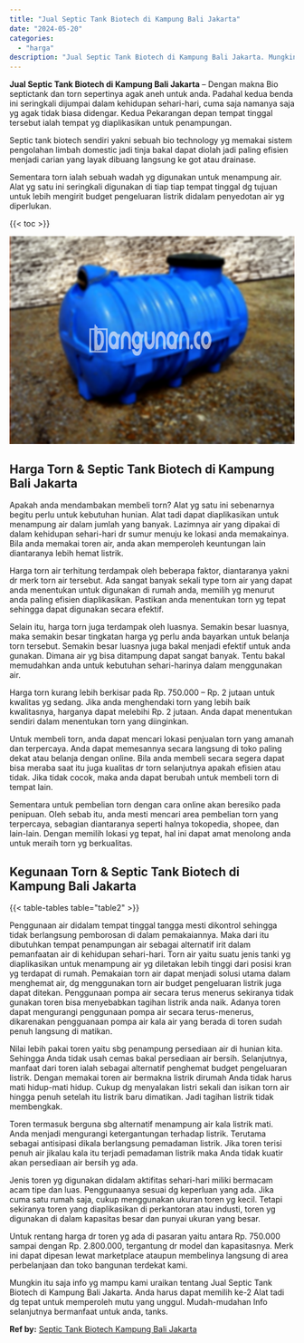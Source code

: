 ```yaml
---
title: "Jual Septic Tank Biotech di Kampung Bali Jakarta"
date: "2024-05-20"
categories: 
  - "harga"
description: "Jual Septic Tank Biotech di Kampung Bali Jakarta. Mungkin itu saja info yg mampu kami uraikan tentang Jual Septic Tank Biotech di Kampung Bali Jakarta. Anda..."
---
```


**Jual Septic Tank Biotech di Kampung Bali Jakarta** – Dengan makna Bio septictank dan torn sepertinya agak aneh untuk anda. Padahal kedua benda ini seringkali dijumpai dalam kehidupan sehari-hari, cuma saja namanya saja yg agak tidak biasa didengar. Kedua Pekarangan depan tempat tinggal tersebut ialah tempat yg diaplikasikan untuk penampungan.

Septic tank biotech sendiri yakni sebuah bio technology yg memakai sistem pengolahan limbah domestic jadi tinja bakal dapat diolah jadi paling efisien menjadi carian yang layak dibuang langsung ke got atau drainase.

Sementara torn ialah sebuah wadah yg digunakan untuk menampung air. Alat yg satu ini seringkali digunakan di tiap tiap tempat tinggal dg tujuan untuk lebih mengirit budget pengeluaran listrik didalam penyedotan air yg diperlukan.

{{< toc >}}

![Jual Septic Tank Biotech di Kampung Bali Jakarta](/images/jual-bio-septictank-08.png)

## Harga Torn & Septic Tank Biotech di Kampung Bali Jakarta

Apakah anda mendambakan membeli torn? Alat yg satu ini sebenarnya begitu perlu untuk kebutuhan hunian. Alat tadi dapat diaplikasikan untuk menampung air dalam jumlah yang banyak. Lazimnya air yang dipakai di dalam kehidupan sehari-hari dr sumur menuju ke lokasi anda memakainya. Bila anda memakai toren air, anda akan memperoleh keuntungan lain diantaranya lebih hemat listrik.

Harga torn air terhitung terdampak oleh beberapa faktor, diantaranya yakni dr merk torn air tersebut. Ada sangat banyak sekali type torn air yang dapat anda menentukan untuk digunakan di rumah anda, memilih yg menurut anda paling efisien diaplikasikan. Pastikan anda menentukan torn yg tepat sehingga dapat digunakan secara efektif.

Selain itu, harga torn juga terdampak oleh luasnya. Semakin besar luasnya, maka semakin besar tingkatan harga yg perlu anda bayarkan untuk belanja torn tersebut. Semakin besar luasnya juga bakal menjadi efektif untuk anda gunakan. Dimana air yg bisa ditampung dapat sangat banyak. Tentu bakal memudahkan anda untuk kebutuhan sehari-harinya dalam menggunakan air.

Harga torn kurang lebih berkisar pada Rp. 750.000 – Rp. 2 jutaan untuk kwalitas yg sedang. Jika anda menghendaki torn yang lebih baik kwalitasnya, harganya dapat melebihi Rp. 2 jutaan. Anda dapat menentukan sendiri dalam menentukan torn yang diinginkan.

Untuk membeli torn, anda dapat mencari lokasi penjualan torn yang amanah dan terpercaya. Anda dapat memesannya secara langsung di toko paling dekat atau belanja dengan online. Bila anda membeli secara segera dapat bisa meraba saat itu juga kualitas dr torn selanjutnya apakah efisien atau tidak. Jika tidak cocok, maka anda dapat berubah untuk membeli torn di tempat lain.

Sementara untuk pembelian torn dengan cara online akan beresiko pada penipuan. Oleh sebab itu, anda mesti mencari area pembelian torn yang terpercaya, sebagian diantaranya seperti halnya tokopedia, shopee, dan lain-lain. Dengan memilih lokasi yg tepat, hal ini dapat amat menolong anda untuk meraih torn yg berkualitas.

## Kegunaan Torn & Septic Tank Biotech di Kampung Bali Jakarta

{{< table-tables table="table2" >}}

Penggunaan air didalam tempat tinggal tangga mesti dikontrol sehingga tidak berlangsung pemborosan di dalam pemakaiannya. Maka dari itu dibutuhkan tempat penampungan air sebagai alternatif irit dalam pemanfaatan air di kehidupan sehari-hari. Torn air yaitu suatu jenis tanki yg diaplikasikan untuk menampung air yg diletakan lebih tinggi dari posisi kran yg terdapat di rumah. Pemakaian torn air dapat menjadi solusi utama dalam menghemat air, dg menggunakan torn air budget pengeluaran listrik juga dapat ditekan. Penggunaan pompa air secara terus menerus sekiranya tidak gunakan toren bisa menyebabkan tagihan listrik anda naik. Adanya toren dapat mengurangi penggunaan pompa air secara terus-menerus, dikarenakan pengguanaan pompa air kala air yang berada di toren sudah penuh langsung di matikan.

Nilai lebih pakai toren yaitu sbg penampung persediaan air di hunian kita. Sehingga Anda tidak usah cemas bakal persediaan air bersih. Selanjutnya, manfaat dari toren ialah sebagai alternatif penghemat budget pengeluaran listrik. Dengan memakai toren air bermakna listrik dirumah Anda tidak harus mati hidup-mati hidup. Cukup dg menyalakan listri sekali dan isikan torn air hingga penuh setelah itu listrik baru dimatikan. Jadi tagihan listrik tidak membengkak.

Toren termasuk berguna sbg alternatif menampung air kala listrik mati. Anda menjadi mengurangi ketergantungan terhadap listrik. Terutama sebagai antisipasi dikala berlangsung pemadaman listrik. Jika toren terisi penuh air jikalau kala itu terjadi pemadaman listrik maka Anda tidak kuatir akan persediaan air bersih yg ada.

Jenis toren yg digunakan didalam aktifitas sehari-hari miliki bermacam acam tipe dan luas. Penggunaanya sesuai dg keperluan yang ada. Jika cuma satu rumah saja, cukup menggunakan ukuran toren yg kecil. Tetapi sekiranya toren yang diaplikasikan di perkantoran atau industi, toren yg digunakan di dalam kapasitas besar dan punyai ukuran yang besar.

Untuk rentang harga dr toren yg ada di pasaran yaitu antara Rp. 750.000 sampai dengan Rp. 2.800.000, tergantung dr model dan kapasitasnya. Merk ini dapat dipesan lewat marketplace ataupun membelinya langsung di area perbelanjaan dan toko bangunan terdekat kami.

Mungkin itu saja info yg mampu kami uraikan tentang Jual Septic Tank Biotech di Kampung Bali Jakarta. Anda harus dapat memilih ke-2 Alat tadi dg tepat untuk memperoleh mutu yang unggul. Mudah-mudahan Info selanjutnya bermanfaat untuk anda, tanks.

**Ref by:** [Septic Tank Biotech Kampung Bali Jakarta](https://id.wikipedia.org/wiki/Septic)
